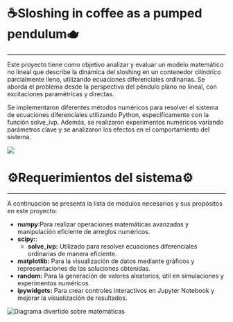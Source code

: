 # ☕Sloshing in coffee as a pumped pendulum🫖
<span style="font-size: 24px;"></span>
_____________________________
Este proyecto tiene como objetivo analizar y evaluar un modelo matemático no lineal que describe la dinámica del sloshing en un contenedor cilíndrico parcialmente lleno, utilizando ecuaciones diferenciales ordinarias. Se aborda el problema desde la perspectiva del péndulo plano no lineal, con excitaciones paramétricas y directas.

Se implementaron diferentes métodos numéricos para resolver el sistema de ecuaciones diferenciales utilizando Python, específicamente con la función solve_ivp. Además, se realizaron experimentos numéricos variando parámetros clave y se analizaron los efectos en el comportamiento del sistema.

![](https://cdn.pixabay.com/photo/2017/02/04/07/58/fall-2036836_1280.jpg)



# ⚙️Requerimientos del sistema⚙️
<span style="font-size: 24px;"></span>
_____________________________

A continuación se presenta la lista de módulos necesarios y sus propósitos en este proyecto:

* **numpy**:Para realizar operaciones matemáticas avanzadas y manipulación eficiente de arreglos numéricos.
* **scipy:**:
  - **solve_ivp:** Utilizado para resolver ecuaciones diferenciales ordinarias de manera eficiente.
* **matplotlib:** Para la visualización de datos mediante gráficos y representaciones de las soluciones obtenidas.
* **random:** Para la generación de valores aleatorios, útil en simulaciones y experimentos numéricos.
* **ipywidgets:** Para crear controles interactivos en Jupyter Notebook y mejorar la visualización de resultados.
  

![Diagrama divertido sobre matemáticas](https://i0.wp.com/mathwithbaddrawings.com/wp-content/uploads/2018/05/intro-1.jpg?resize=508%2C374&ssl=1)

